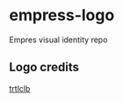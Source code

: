 # empress-logo
Empres visual identity repo

## Logo credits
[trtlclb](https://www.reddit.com/user/trtlclb)

